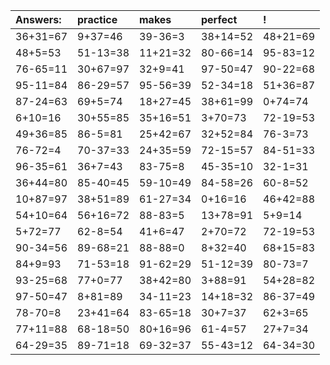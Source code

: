 | Answers: | practice | makes | perfect | ! |
| :--- | :--- | :--- | :--- | :--- |
| 36+31=67 | 9+37=46 | 39-36=3 | 38+14=52 | 48+21=69 | 
| 48+5=53 | 51-13=38 | 11+21=32 | 80-66=14 | 95-83=12 | 
| 76-65=11 | 30+67=97 | 32+9=41 | 97-50=47 | 90-22=68 | 
| 95-11=84 | 86-29=57 | 95-56=39 | 52-34=18 | 51+36=87 | 
| 87-24=63 | 69+5=74 | 18+27=45 | 38+61=99 | 0+74=74 | 
| 6+10=16 | 30+55=85 | 35+16=51 | 3+70=73 | 72-19=53 | 
| 49+36=85 | 86-5=81 | 25+42=67 | 32+52=84 | 76-3=73 | 
| 76-72=4 | 70-37=33 | 24+35=59 | 72-15=57 | 84-51=33 | 
| 96-35=61 | 36+7=43 | 83-75=8 | 45-35=10 | 32-1=31 | 
| 36+44=80 | 85-40=45 | 59-10=49 | 84-58=26 | 60-8=52 | 
| 10+87=97 | 38+51=89 | 61-27=34 | 0+16=16 | 46+42=88 | 
| 54+10=64 | 56+16=72 | 88-83=5 | 13+78=91 | 5+9=14 | 
| 5+72=77 | 62-8=54 | 41+6=47 | 2+70=72 | 72-19=53 | 
| 90-34=56 | 89-68=21 | 88-88=0 | 8+32=40 | 68+15=83 | 
| 84+9=93 | 71-53=18 | 91-62=29 | 51-12=39 | 80-73=7 | 
| 93-25=68 | 77+0=77 | 38+42=80 | 3+88=91 | 54+28=82 | 
| 97-50=47 | 8+81=89 | 34-11=23 | 14+18=32 | 86-37=49 | 
| 78-70=8 | 23+41=64 | 83-65=18 | 30+7=37 | 62+3=65 | 
| 77+11=88 | 68-18=50 | 80+16=96 | 61-4=57 | 27+7=34 | 
| 64-29=35 | 89-71=18 | 69-32=37 | 55-43=12 | 64-34=30 | 
